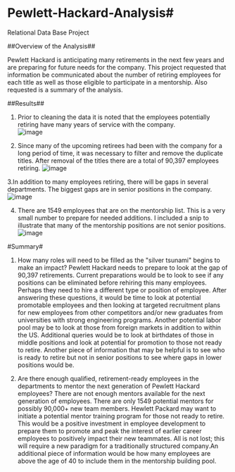 # Pewlett-Hackard-Analysis#
Relational Data Base Project

##Overview of the Analysis##

Pewlett Hackard is anticipating many retirements in the next few years and are preparing for future needs for the company.  This project requested that information be communicated about the number of retiring employees for each title as well as those eligible to participate in a mentorship.  Also requested is a summary of the analysis.

##Results##
1.  Prior to cleaning the data it is noted that the employees potentially retiring have many years of service with the company.  
  ![image](https://user-images.githubusercontent.com/85322739/128611462-826ec43b-9f00-4fd1-9a24-9105dbf002d3.png)
  
2.  Since many of the upcoming retirees had been with the company for a long period of time, it was necessary to filter and remove the duplicate titles.  After removal of the titles there are a total of 90,397 employees retiring.
![image](https://user-images.githubusercontent.com/85322739/128611100-5d2e2874-7744-4e55-a366-4fdb6c7a1bc6.png)

3.In addition to many employees retiring, there will be gaps in several departments.  The biggest gaps are in senior positions in the company.
![image](https://user-images.githubusercontent.com/85322739/128611322-ec1f35b3-672f-409f-a190-022b6702c177.png)

4. There are 1549 employees that are on the mentorship list.  This is a very small number to prepare for needed additions.  I included a snip to illustrate that many of the mentorship positions are not senior positions. 
 ![image](https://user-images.githubusercontent.com/85322739/128611533-9a1ffc97-3f7f-47fb-b133-93e9a67493dd.png)
 
 
 

#Summary#

1.  How many roles will need to be filled as the "silver tsunami" begins to make an impact?
Pewlett Hackard needs to prepare to look at the gap of 90,397 retirements.  Current preparations would be to look to see if any positions can be eliminated before rehiring this many employees.  Perhaps they need to hire a different type or position of employee.  After answering these questions, it would be time to look at potential promotable employees and then looking at targeted recruitment plans for new employees from other competitors and/or new graduates from universities with strong engineering programs. Another potential labor pool may be to look at those from foreign markets in addition to within the US.  Additional queries would be to look at birthdates of those in middle positions and look at potential for promotion to those not ready to retire.  Another piece of information that may be helpful is to see who is ready to retire but not in senior positions to see where gaps in lower positions would be. 


2.  Are there enough qualified, retirement-ready employees in the departments to mentor the next generation of Pewlett Hackard employees?
There are not enough mentors available for the next generation of employees. There are only 1549 potential mentors for possibly 90,000+ new team members. Hewlett Packard may want to initiate a potential mentor training program for those not ready to retire.  This would be a positive investment in employee development to prepare them to promote and peak the interest of earlier career employees to positively impact their new teammates.  All is not lost; this will require a new paradigm for a traditionally structured company.An additional piece of information would be how many employees are above the age of 40 to include them in the mentorship building pool.
